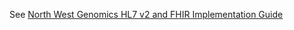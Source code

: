 See [North West Genomics HL7 v2 and FHIR Implementation Guide](https://interop-nwengland.github.io/LTW-Genomics/)
